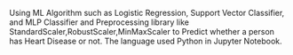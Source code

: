 Using ML Algorithm such as Logistic Regression, Support Vector 
Classifier, and MLP Classifier and Preprocessing library like StandardScaler,RobustScaler,MinMaxScaler to Predict whether a person has Heart Disease or not.
The language used Python in Jupyter Notebook.  


